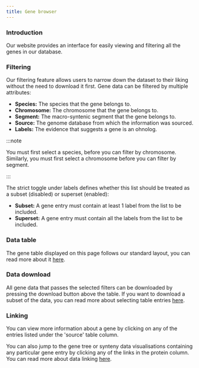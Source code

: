 ```yaml
---
title: Gene browser
---
```


### Introduction

Our website provides an interface for easily viewing and filtering all the genes in our database.

### Filtering

Our filtering feature allows users to narrow down the dataset to their liking without the need to download it first. Gene data can be filtered by multiple attributes:

- **Species:** The species that the gene belongs to.
- **Chromosome:** The chromosome that the gene belongs to.
- **Segment:** The macro-syntenic segment that the gene belongs to.
- **Source:** The genome database from which the information was sourced.
- **Labels:** The evidence that suggests a gene is an ohnolog.

:::note

You must first select a species, before you can filter by chromosome. Similarly, you must first select a chromosome before you can filter by segment.

:::

The strict toggle under labels defines whether this list should be treated as a subset (disabled) or superset (enabled):

- **Subset:** A gene entry must contain at least 1 label from the list to be included.
- **Superset:** A gene entry must contain all the labels from the list to be included.

### Data table

The gene table displayed on this page follows our standard layout, you can read more about it [here](/#tables).

### Data download

All gene data that passes the selected filters can be downloaded by pressing the download button above the table. If you want to download a subset of the data, you can read more about selecting table entries [here](/#filtering-and-selection).

### Linking

You can view more information about a gene by clicking on any of the entries listed under the 'source' table column.

You can also jump to the gene tree or synteny data visualisations containing any particular gene entry by clicking any of the links in the protein column. You can read more about data linking [here](/#linking).
